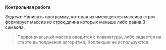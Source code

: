 **Контрольная работа**


*Задача:* Написать программу, которая из имеющегося массива
строк формирует массив из строк,длина которых меньше либо равна 3 символа. 

> Первоначальный массив вводится с клавиатуры, либо задается на старте выполднения алгоритма; 
> Коллекции не используются.


